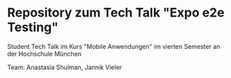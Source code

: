 # Repository zum Tech Talk "Expo e2e Testing"

Student Tech Talk im Kurs "Mobile Anwendungen" im vierten Semester an der Hochschule München

Team: Anastasia Shulman, Jannik Vieler

